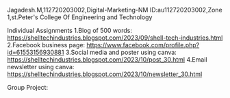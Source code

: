 Jagadesh.M,112720203002,Digital-Marketing-NM ID:au112720203002,Zone 1,st.Peter's College Of Engineering and Technology

Individual Assignments
  1.Blog of 500 words: https://shelltechindustries.blogspot.com/2023/09/shell-tech-industries.html
  2.Facebook business page: https://www.facebook.com/profile.php?id=61553156930881
  3.Social media and poster using canva: https://shelltechindustries.blogspot.com/2023/10/post_30.html
  4.Email newsletter using canva: https://shelltechindustries.blogspot.com/2023/10/newsletter_30.html

Group Project:
